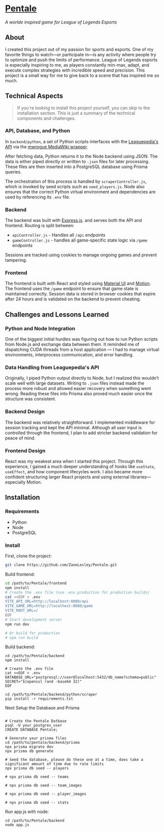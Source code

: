 # [Pentale](https://zanelesley.com/pentale/)

*A worlde inspired game for League of Legends Esports*

## About

I created this project out of my passion for sports and esports. One of my favorite things to watch—or participate in—is
any activity where people try to optimize and push the limits of performance. League of Legends esports is especially
inspiring to me, as players constantly min-max, adapt, and execute complex strategies with incredible speed and
precision. This project is a small way for me to give back to a scene that has inspired me so much.

## Technical Aspects

> If you're looking to install this project yourself, you can skip to the installation section. This is just a summary
> of
> the technical components and challenges.

### API, Database, and Python

In `backend/python`, a set of Python scripts interfaces with the
[Leaguepedia's API](https://lol.fandom.com/wiki/Help:Leaguepedia_API) via the
[mwrogue MediaWiki wrapper](https://github.com/RheingoldRiver/mwrogue).

After fetching data, Python returns it to the Node backend using JSON. The data is either piped directly or written to
`.json` files for later processing. These files are then inserted into a PostgreSQL database using Prisma queries.

The orchestration of this process is handled by `scraperController.js`, which is invoked by seed scripts such as
`seed_players.js`. Node also ensures that the correct Python virtual environment and dependencies are used by
referencing its `.env` file.

### Backend

The backend was built with [Express.js](https://expressjs.com/). and serves both the API and frontend.
Routing is split between:

- `apiController.js` - Handles all `/api` endpoints
- `gameController.js` - handles all game-specific state logic via `/game` endpoints

Sessions are tracked using cookies to manage ongoing games and prevent tampering.

### Frontend

The frontend is built with React and styled using
[Material UI](https://mui.com/material-ui/) and [Motion](https://motion.dev/).
The frontend uses the `/game` endpoint to ensure that game state is maintained correctly.
Session data is stored in browser cookies that expire after 24 hours and is validated on the backend to prevent
cheating.

## Challenges and Lessons Learned

### Python and Node Integration

One of the biggest initial hurdles was figuring out how to run Python scripts from Node.js and exchange data between
them. It reminded me of dispatching CUDA threads from a host application — I had to manage virtual environments,
interprocess communication, and error handling.

### Data Handling from Leaguepedia's API

Originally, I piped Python output directly to Node, but I realized this wouldn’t scale well with large datasets. Writing
to `.json` files instead made the process more robust and allowed easier recovery when something went wrong. Reading
these
files into Prisma also proved much easier once the structure was consistent.

### Backend Design

The backend was relatively straightforward. I implemented middleware for session tracking and kept the API minimal.
Although all user input is controlled through the frontend, I plan to add stricter backend validation for peace of mind.

### Frontend Design

React was my weakest area when I started this project. Through this experience, I gained a much deeper understanding of
hooks like `useState`, `useEffect`, and how component lifecycles work. I also became more confident structuring larger
React projects and using external libraries—especially Motion.

## Installation

### Requirements

- Python
- Node
- PostgreSQL

### Install

First, clone the project:

```bash
git clone https://github.com/ZaneLesley/Pentale.git
````

Build frontend:

```bash
cd /path/to/Pentale/frontend
npm install
# Create the .env file (use .env.production for production builds)
cat <<EOF > .env
VITE_API_URL=http://localhost:8080/api
VITE_GAME_URL=http://localhost:8080/game
VITE_ROOT_URL=/
EOF
# Start development server
npm run dev

# Or build for production
# npm run build
```

Build backend:

```shell
cd /path/to/Pentale/backend
npm install

# Create the .env file
cat <<EOF > .env
DATABASE_URL="postgresql://user@localhost:5432/db_name?schema=public"
SECRET="$(openssl rand -base64 32)"
EOF

cd /path/to/Pentale/backend/python/scraper
pip install -r requirements.txt
```

Next Setup the Database and Prisma

```shell

# Create the Pentale Datbase
psql -U your_postgres_user
CREATE DATABASE Pentale;

# Generate your prisma files
cd /path/to/pentale/backend/prisma
npx prisma migrate dev
npx prisma db generate

# Seed the database, please do these one at a time, does take a significant amount of time due to rate limits
npx prisma db seed -- players
```

```shell
# npx prisma db seed -- teams
```

```shell
# npx prisma db seed -- team_images
```

```shell
# npx prisma db seed -- player_images
```

```shell
# npx prisma db seed -- stats
```

Run app.js with node:

```shell
cd /path/to/Pentale/backend
node app.js
```




